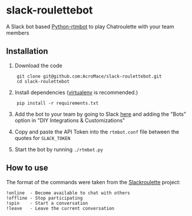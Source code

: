 slack-roulettebot
=================
A Slack bot based [Python-rtmbot](https://github.com/slackhq/python-rtmbot) to play Chatroulette with your team members


Installation
------------

1. Download the code

```
    git clone git@github.com:AcroMace/slack-roulettebot.git
    cd slack-roulettebot
```

2. Install dependencies ([virtualenv](http://virtualenv.readthedocs.org/en/latest/) is recommended.)

```
    pip install -r requirements.txt
```

3. Add the bot to your team by going to Slack [here](https://slack.com/services/new) and adding the "Bots" option in "DIY Integrations & Customizations"

4. Copy and paste the API Token into the `rtmbot.conf` file between the quotes for `SLACK_TOKEN`

5. Start the bot by running `./rtmbot.py`


How to use
----------

The format of the commands were taken from the [Slackroulette](http://slackroulette.com) project:

```
!online  - Become available to chat with others
!offline - Stop participating
!spin    - Start a conversation
!leave   - Leave the current conversation
```

